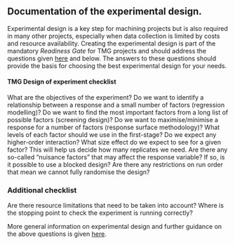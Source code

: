 ## Documentation of the experimental design. 

Experimental design is a key step for machining projects but is also required in many other projects, especially when data collection is limited by costs and resource availability. Creating the experimental design is part of the mandatory *Readiness Gate* for TMG projects and should address the questions given [here](https://amrcwikijs.shef.ac.uk/en/AMRC/TMG/Data_Centric_Manufacturing/Experimental_Planning/Design_of_Experiments) and below. The answers to these questions should provide the basis for choosing the best experimental design for your needs. 

#### TMG Design of experiment checklist
What are the objectives of the experiment?
Do we want to identify a relationship between a response and a small number of factors (regression modelling)?
Do we want to find the most important factors from a long list of possible factors (screening design)?
Do we want to maximise/minimise a response for a number of factors (response surface methodology)?
What levels of each factor should we use in the first-stage? Do we expect any higher-order interaction?
What size effect do we expect to see for a given factor? This will help us decide how many replicates we need.
Are there any so-called “nuisance factors” that may affect the response variable? If so, is it possible to use a blocked design?
Are there any restrictions on run order that mean we cannot fully randomise the design?


### Additional checklist
Are there resource limitations that need to be taken into account? 
Where is the stopping point to check the experiment is running correctly? 


More general information on experimental design and further guidance on the above questions is given [here](https://amrcwikijs.shef.ac.uk/en/AMRCDS/Guidance/DataAcquisitionandPreparation/DesignOfExperiments). 

